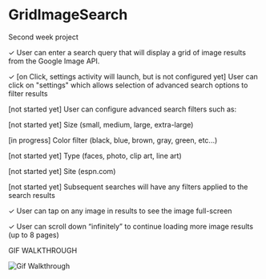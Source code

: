 # GridImageSearch
Second week project

✓ User can enter a search query that will display a grid of image results from the Google Image API.

✓ [on Click, settings activity will launch, but is not configured yet] User can click on "settings" which allows selection of advanced search options to filter results

[not started yet] User can configure advanced search filters such as:

[not started yet] Size (small, medium, large, extra-large)

[in progress] Color filter (black, blue, brown, gray, green, etc...)

[not started yet] Type (faces, photo, clip art, line art)

[not started yet] Site (espn.com)

[not started yet] Subsequent searches will have any filters applied to the search results

✓ User can tap on any image in results to see the image full-screen

✓ User can scroll down “infinitely” to continue loading more image results (up to 8 pages)

GIF WALKTHROUGH

<img src="cellphone.gif" alt="Gif Walkthrough" />

